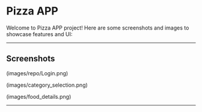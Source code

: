 # Pizza APP

Welcome to Pizza APP project! Here are some screenshots and images to showcase features and UI:

---

## Screenshots

(images/repo/Login.png)

(images/category_selection.png)

(images/food_details.png)

---
